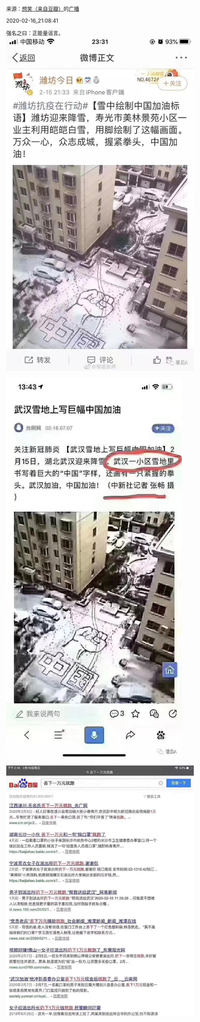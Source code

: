 来源：[想笑（来自豆瓣）](https://www.douban.com/people/young753951/)的[广播](https://www.douban.com/people/young753951/status/2815494420/)


2020-02-16_21:08:41


强名之曰：正能量谣言。
![](./pic/2020-02-16_21:08:41-想笑的广播1.jpg)  

![](./pic/2020-02-16_21:08:41-想笑的广播2.jpg)  

![](./pic/2020-02-16_21:08:41-想笑的广播3.jpg)  

